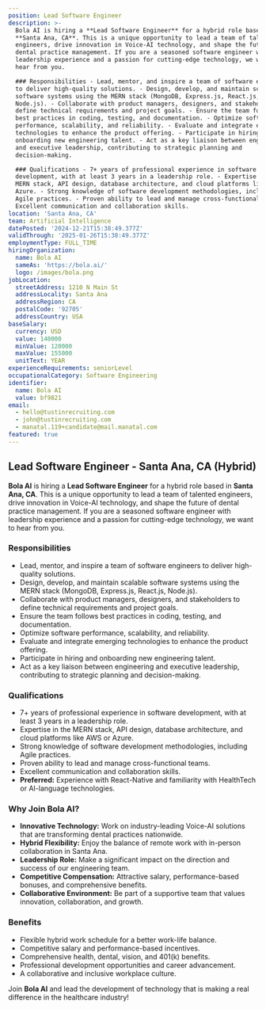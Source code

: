 ```yaml
---
position: Lead Software Engineer
description: >-
  Bola AI is hiring a **Lead Software Engineer** for a hybrid role based in
  **Santa Ana, CA**. This is a unique opportunity to lead a team of talented
  engineers, drive innovation in Voice-AI technology, and shape the future of
  dental practice management. If you are a seasoned software engineer with
  leadership experience and a passion for cutting-edge technology, we want to
  hear from you.

  ### Responsibilities - Lead, mentor, and inspire a team of software engineers
  to deliver high-quality solutions. - Design, develop, and maintain scalable
  software systems using the MERN stack (MongoDB, Express.js, React.js,
  Node.js). - Collaborate with product managers, designers, and stakeholders to
  define technical requirements and project goals. - Ensure the team follows
  best practices in coding, testing, and documentation. - Optimize software
  performance, scalability, and reliability. - Evaluate and integrate emerging
  technologies to enhance the product offering. - Participate in hiring and
  onboarding new engineering talent. - Act as a key liaison between engineering
  and executive leadership, contributing to strategic planning and
  decision-making.

  ### Qualifications - 7+ years of professional experience in software
  development, with at least 3 years in a leadership role. - Expertise in the
  MERN stack, API design, database architecture, and cloud platforms like AWS or
  Azure. - Strong knowledge of software development methodologies, including
  Agile practices. - Proven ability to lead and manage cross-functional teams. -
  Excellent communication and collaboration skills.
location: 'Santa Ana, CA'
team: Artificial Intelligence
datePosted: '2024-12-21T15:38:49.377Z'
validThrough: '2025-01-26T15:38:49.377Z'
employmentType: FULL_TIME
hiringOrganization:
  name: Bola AI
  sameAs: 'https://bola.ai/'
  logo: /images/bola.png
jobLocation:
  streetAddress: 1210 N Main St
  addressLocality: Santa Ana
  addressRegion: CA
  postalCode: '92705'
  addressCountry: USA
baseSalary:
  currency: USD
  value: 140000
  minValue: 120000
  maxValue: 155000
  unitText: YEAR
experienceRequirements: seniorLevel
occupationalCategory: Software Engineering
identifier:
  name: Bola AI
  value: bf9821
email:
  - hello@tustinrecruiting.com
  - john@tustinrecruiting.com
  - manatal.119+candidate@mail.manatal.com
featured: true
---
```


## Lead Software Engineer - Santa Ana, CA (Hybrid)

**Bola AI** is hiring a **Lead Software Engineer** for a hybrid role based in **Santa Ana, CA**. This is a unique opportunity to lead a team of talented engineers, drive innovation in Voice-AI technology, and shape the future of dental practice management. If you are a seasoned software engineer with leadership experience and a passion for cutting-edge technology, we want to hear from you.

### Responsibilities
- Lead, mentor, and inspire a team of software engineers to deliver high-quality solutions.
- Design, develop, and maintain scalable software systems using the MERN stack (MongoDB, Express.js, React.js, Node.js).
- Collaborate with product managers, designers, and stakeholders to define technical requirements and project goals.
- Ensure the team follows best practices in coding, testing, and documentation.
- Optimize software performance, scalability, and reliability.
- Evaluate and integrate emerging technologies to enhance the product offering.
- Participate in hiring and onboarding new engineering talent.
- Act as a key liaison between engineering and executive leadership, contributing to strategic planning and decision-making.

### Qualifications
- 7+ years of professional experience in software development, with at least 3 years in a leadership role.
- Expertise in the MERN stack, API design, database architecture, and cloud platforms like AWS or Azure.
- Strong knowledge of software development methodologies, including Agile practices.
- Proven ability to lead and manage cross-functional teams.
- Excellent communication and collaboration skills.
- **Preferred:** Experience with React-Native and familiarity with HealthTech or AI-language technologies.

### Why Join Bola AI?
- **Innovative Technology:** Work on industry-leading Voice-AI solutions that are transforming dental practices nationwide.
- **Hybrid Flexibility:** Enjoy the balance of remote work with in-person collaboration in Santa Ana.
- **Leadership Role:** Make a significant impact on the direction and success of our engineering team.
- **Competitive Compensation:** Attractive salary, performance-based bonuses, and comprehensive benefits.
- **Collaborative Environment:** Be part of a supportive team that values innovation, collaboration, and growth.

### Benefits
- Flexible hybrid work schedule for a better work-life balance.
- Competitive salary and performance-based incentives.
- Comprehensive health, dental, vision, and 401(k) benefits.
- Professional development opportunities and career advancement.
- A collaborative and inclusive workplace culture.

Join **Bola AI** and lead the development of technology that is making a real difference in the healthcare industry!
